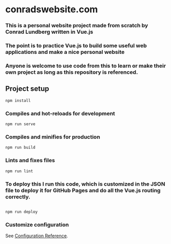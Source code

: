 # conradswebsite.com

### This is a personal website project made from scratch by Conrad Lundberg written in Vue.js
### The point is to practice Vue.js to build some useful web applications and make a nice personal website
### Anyone is welcome to use code from this to learn or make their own project as long as this repository is referenced.

## Project setup
```
npm install
```

### Compiles and hot-reloads for development
```
npm run serve
```

### Compiles and minifies for production
```
npm run build
```

### Lints and fixes files
```
npm run lint
```

### To deploy this I run this code, which is customized in the JSON file to deploy it for GitHub Pages and do all the Vue.js routing correctly.
```

npm run deploy
```

### Customize configuration
See [Configuration Reference](https://cli.vuejs.org/config/).
